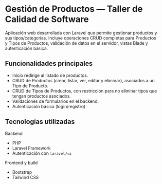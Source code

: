 # Gestión de Productos — Taller de Calidad de Software

Aplicación web desarrollada con Laravel que permite gestionar productos y sus tipos/categorías. Incluye operaciones CRUD completas para Productos y Tipos de Productos, validación de datos en el servidor, vistas Blade y autenticación básica.

## Funcionalidades principales

- Inicio redirige al listado de productos.
- CRUD de Productos (crear, listar, ver, editar y eliminar), asociados a un Tipo de Producto.
- CRUD de Tipos de Productos, con restricción para no eliminar tipos que tengan productos asociados.
- Validaciones de formularios en el backend.
- Autenticación básica (login/registro)

## Tecnologías utilizadas

Backend
- PHP 
- Laravel Framework 
- Autenticación con `laravel/ui` 

Frontend y build
- Bootstrap 
- Tailwind CSS 

